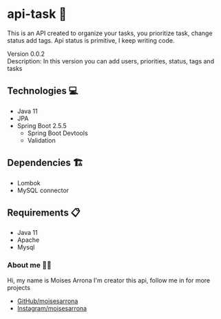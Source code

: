 # api-task 📓
This is an API created to organize your tasks, you prioritize task, change status add tags. Api status is primitive, I keep writing code.  
  
Version 0.0.2  
Description: In this version you can add users, priorities, status, tags and tasks

## Technologies 💻
- Java 11
- JPA
- Spring Boot 2.5.5
  - Spring Boot Devtools
  - Validation

## Dependencies 🏗️
- Lombok
- MySQL connector

## Requirements 📋
- Java 11
- Apache
- Mysql

### About me 👨‍💻
Hi, my name is Moises Arrona I'm creator this api, follow me in for more projects

- [GitHub/moisesarrona](https://github.com/mosesarrona)
- [Instagram/moisesarrona](https://www.instagram.com/moisesarrona/)